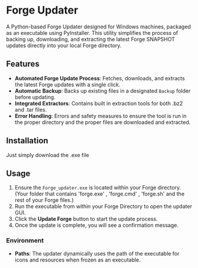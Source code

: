 # Forge Updater

A Python-based Forge Updater designed for Windows machines, packaged as an executable using PyInstaller. This utility simplifies the process of backing up, downloading, and extracting the latest Forge SNAPSHOT updates directly into your local Forge directory.
## Features

- **Automated Forge Update Process**: Fetches, downloads, and extracts the latest Forge updates with a single click.
- **Automatic Backup**: Backs up existing files in a designated `Backup` folder before updating.
- **Integrated Extractors**: Contains built in extraction tools for both .bz2 and .tar files.
- **Error Handling**: Errors and safety measures to ensure the tool is run in the proper directory and the proper files are downloaded and extracted.

## Installation

Just simply download the .exe file

## Usage

1. Ensure the `Forge_updater.exe` is located within your Forge directory. (Your folder that contains 'forge.exe' , 'forge.cmd' , 'forge.sh' and the rest of your Forge files.)
2. Run the executable from within your Forge Directory to open the updater GUI.
3. Click the **Update Forge** button to start the update process.
4. Once the update is complete, you will see a confirmation message.

### Environment

- **Paths**: The updater dynamically uses the path of the executable for icons and resources when frozen as an executable.

